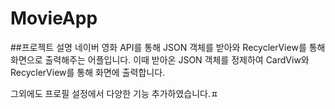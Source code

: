 # MovieApp

##프로젝트 설명
네이버 영화 API를 통해 JSON 객체를 받아와 RecyclerView를 통해 화면으로 출력해주는 어플입니다. 이때 받아온 JSON 객체를 정제하여 CardViw와 RecyclerView를 통해 화면에 출력합니다.

그외에도 프로필 설정에서 다양한 기능 추가하였습니다.ㅍ
